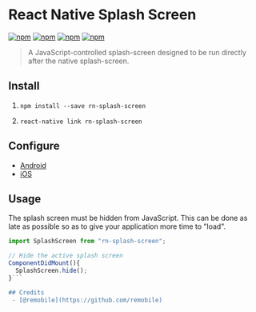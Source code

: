 # React Native Splash Screen
[![npm](https://img.shields.io/npm/v/rn-splash-screen.svg?maxAge=2592000)](https://www.npmjs.com/package/rn-splash-screen)
[![npm](https://img.shields.io/npm/dm/rn-splash-screen.svg?maxAge=2592000)](https://www.npmjs.com/package/rn-splash-screen)
[![npm](https://img.shields.io/npm/dt/rn-splash-screen.svg?maxAge=2592000?style=flat)](https://www.npmjs.com/package/rn-splash-screen)
[![npm](https://img.shields.io/npm/l/rn-splash-screen.svg?maxAge=2592000)](https://github.com/mehcode/rn-splash-screen/blob/master/LICENSE)
> A JavaScript-controlled splash-screen designed to be run directly after the native splash-screen.

## Install

1. `npm install --save rn-splash-screen`

2. `react-native link rn-splash-screen`

## Configure

 - [Android](./docs/android.md)
 - [iOS](./docs/ios.md)

## Usage

The splash screen must be hidden from JavaScript. This can be done
as late as possible so as to give your application more time to "load".

```js
import SplashScreen from "rn-splash-screen";

// Hide the active splash screen
ComponentDidMount(){
  SplashScreen.hide();
}```

## Credits
 - [@remobile](https://github.com/remobile)
